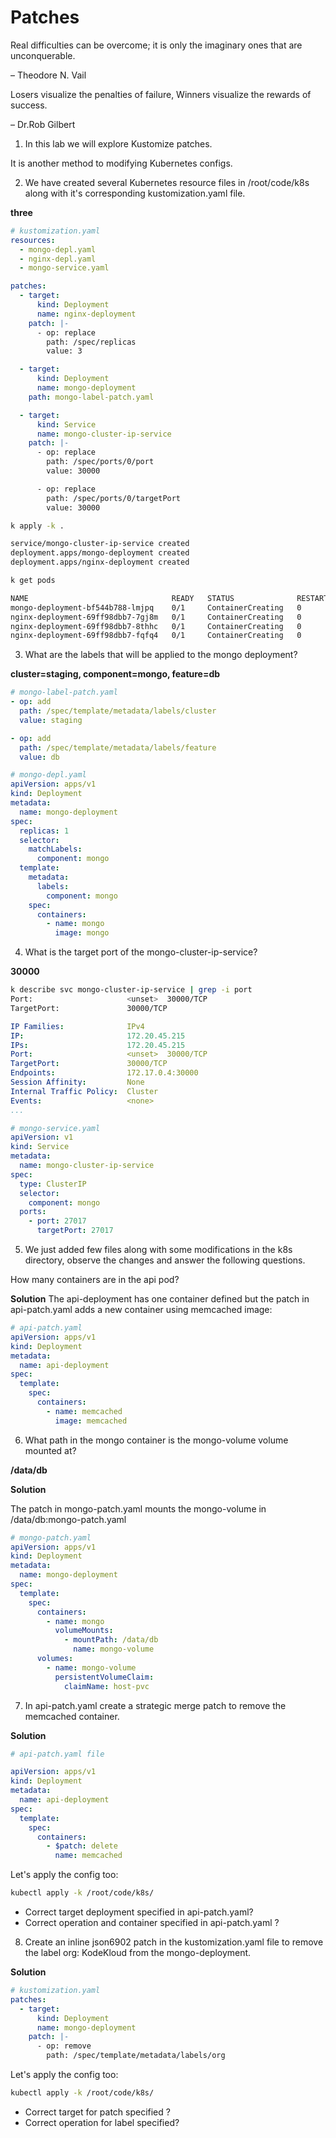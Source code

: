 # Patches

Real difficulties can be overcome; it is only the imaginary ones that are unconquerable.

– Theodore N. Vail

Losers visualize the penalties of failure, Winners visualize the rewards of success.

– Dr.Rob Gilbert

1. In this lab we will explore Kustomize patches.

It is another method to modifying Kubernetes configs.

2. We have created several Kubernetes resource files in /root/code/k8s along with it's corresponding 
kustomization.yaml file.

**three**

```yaml
# kustomization.yaml
resources:
  - mongo-depl.yaml
  - nginx-depl.yaml
  - mongo-service.yaml

patches:
  - target:
      kind: Deployment
      name: nginx-deployment
    patch: |-
      - op: replace
        path: /spec/replicas
        value: 3

  - target:
      kind: Deployment
      name: mongo-deployment
    path: mongo-label-patch.yaml

  - target:
      kind: Service
      name: mongo-cluster-ip-service
    patch: |-
      - op: replace
        path: /spec/ports/0/port
        value: 30000

      - op: replace
        path: /spec/ports/0/targetPort
        value: 30000
```

```bash
k apply -k .

service/mongo-cluster-ip-service created
deployment.apps/mongo-deployment created
deployment.apps/nginx-deployment created

k get pods

NAME                                READY   STATUS              RESTARTS   AGE
mongo-deployment-bf544b788-lmjpq    0/1     ContainerCreating   0          7s
nginx-deployment-69ff98dbb7-7gj8m   0/1     ContainerCreating   0          7s
nginx-deployment-69ff98dbb7-8thhc   0/1     ContainerCreating   0          7s
nginx-deployment-69ff98dbb7-fqfq4   0/1     ContainerCreating   0          7s
```

3. What are the labels that will be applied to the mongo deployment?

**cluster=staging, component=mongo, feature=db**

```yaml
# mongo-label-patch.yaml 
- op: add
  path: /spec/template/metadata/labels/cluster
  value: staging

- op: add
  path: /spec/template/metadata/labels/feature
  value: db
```

```yaml
# mongo-depl.yaml
apiVersion: apps/v1
kind: Deployment
metadata:
  name: mongo-deployment
spec:
  replicas: 1
  selector:
    matchLabels:
      component: mongo
  template:
    metadata:
      labels:
        component: mongo
    spec:
      containers:
        - name: mongo
          image: mongo
```

4. What is the target port of the mongo-cluster-ip-service?

**30000**

```bash
k describe svc mongo-cluster-ip-service | grep -i port
Port:                     <unset>  30000/TCP
TargetPort:               30000/TCP
```

```yaml
IP Families:              IPv4
IP:                       172.20.45.215
IPs:                      172.20.45.215
Port:                     <unset>  30000/TCP
TargetPort:               30000/TCP
Endpoints:                172.17.0.4:30000
Session Affinity:         None
Internal Traffic Policy:  Cluster
Events:                   <none>
...
```

```yaml
# mongo-service.yaml
apiVersion: v1
kind: Service
metadata:
  name: mongo-cluster-ip-service
spec:
  type: ClusterIP
  selector:
    component: mongo
  ports:
    - port: 27017
      targetPort: 27017
```

5. We just added few files along with some modifications in the k8s directory, observe the changes and answer the following questions.

How many containers are in the api pod?

**Solution**
The api-deployment has one container defined but the patch in api-patch.yaml adds a new container using memcached image:


```yaml
# api-patch.yaml
apiVersion: apps/v1
kind: Deployment
metadata:
  name: api-deployment
spec:
  template:
    spec:
      containers:
        - name: memcached
          image: memcached
```

6. What path in the mongo container is the mongo-volume volume mounted at?

**/data/db**


**Solution**

The patch in mongo-patch.yaml mounts the mongo-volume in /data/db:mongo-patch.yaml

```yaml
# mongo-patch.yaml
apiVersion: apps/v1
kind: Deployment
metadata:
  name: mongo-deployment
spec:
  template:
    spec:
      containers:
        - name: mongo
          volumeMounts:
            - mountPath: /data/db
              name: mongo-volume
      volumes:
        - name: mongo-volume
          persistentVolumeClaim:
            claimName: host-pvc
```

7. In api-patch.yaml create a strategic merge patch to remove the memcached container.

**Solution**

```yaml
# api-patch.yaml file

apiVersion: apps/v1
kind: Deployment
metadata:
  name: api-deployment
spec:
  template:
    spec:
      containers:
        - $patch: delete
          name: memcached
```
Let's apply the config too:

```bash
kubectl apply -k /root/code/k8s/
```

- Correct target deployment specified in api-patch.yaml?
- Correct operation and container specified in api-patch.yaml ?

8. Create an inline json6902 patch in the kustomization.yaml file to remove the label org: KodeKloud from the mongo-deployment.

**Solution**

```yaml
# kustomization.yaml
patches:
  - target:
      kind: Deployment
      name: mongo-deployment
    patch: |-
      - op: remove
        path: /spec/template/metadata/labels/org
```

Let's apply the config too:

```bash
kubectl apply -k /root/code/k8s/
```

- Correct target for patch specified ?
- Correct operation for label specified?



